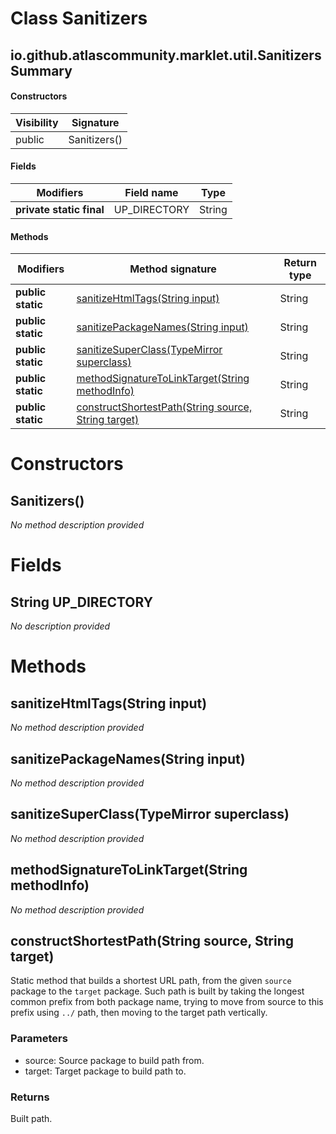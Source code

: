 Class Sanitizers
================


io.github.atlascommunity.marklet.util.Sanitizers Summary
-------
#### Constructors
| Visibility | Signature    |
| ---------- | ------------ |
| public     | Sanitizers() |
#### Fields
| Modifiers                | Field name   | Type   |
| ------------------------ | ------------ | ------ |
| **private static final** | UP_DIRECTORY | String |
#### Methods
| Modifiers         | Method signature                                                                                         | Return type |
| ----------------- | -------------------------------------------------------------------------------------------------------- | ----------- |
| **public static** | [sanitizeHtmlTags(String input)](#sanitizehtmltagsstring-input)                                          | String      |
| **public static** | [sanitizePackageNames(String input)](#sanitizepackagenamesstring-input)                                  | String      |
| **public static** | [sanitizeSuperClass(TypeMirror superclass)](#sanitizesuperclasstypemirror-superclass)                    | String      |
| **public static** | [methodSignatureToLinkTarget(String methodInfo)](#methodsignaturetolinktargetstring-methodinfo)          | String      |
| **public static** | [constructShortestPath(String source, String target)](#constructshortestpathstring-source-string-target) | String      |

Constructors
============
Sanitizers()
------------
*No method description provided*


Fields
======
String UP_DIRECTORY
-----------------------------
*No description provided*


Methods
=======
sanitizeHtmlTags(String input)
------------------------------
*No method description provided*


sanitizePackageNames(String input)
----------------------------------
*No method description provided*


sanitizeSuperClass(TypeMirror superclass)
-----------------------------------------
*No method description provided*


methodSignatureToLinkTarget(String methodInfo)
----------------------------------------------
*No method description provided*


constructShortestPath(String source, String target)
---------------------------------------------------
Static method that builds a shortest URL path, from
 the given ``source`` package to the ``target`` package.
 Such path is built by taking the longest common prefix
 from both package name, trying to move from source to this
 prefix using ``../`` path, then moving to the target path
 vertically.

### Parameters

- source: Source package to build path from.
- target: Target package to build path to.


### Returns

Built path.



